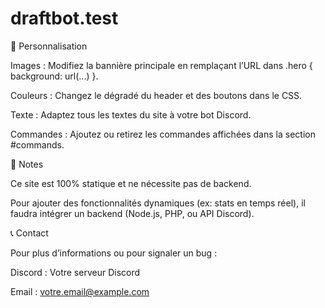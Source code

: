 # draftbot.test

🎨 Personnalisation

Images : Modifiez la bannière principale en remplaçant l’URL dans .hero { background: url(...) }.

Couleurs : Changez le dégradé du header et des boutons dans le CSS.

Texte : Adaptez tous les textes du site à votre bot Discord.

Commandes : Ajoutez ou retirez les commandes affichées dans la section #commands.

📌 Notes

Ce site est 100% statique et ne nécessite pas de backend.

Pour ajouter des fonctionnalités dynamiques (ex: stats en temps réel), il faudra intégrer un backend (Node.js, PHP, ou API Discord).

📞 Contact

Pour plus d’informations ou pour signaler un bug :

Discord : Votre serveur Discord

Email : votre.email@example.com
